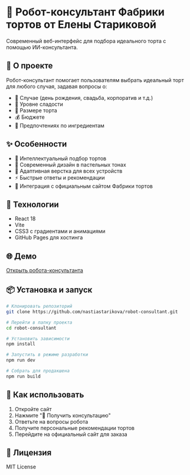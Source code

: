 # 🤖 Робот-консультант Фабрики тортов от Елены Стариковой

Современный веб-интерфейс для подбора идеального торта с помощью ИИ-консультанта.

## 🍰 О проекте

Робот-консультант помогает пользователям выбрать идеальный торт для любого случая, задавая вопросы о:
- 🎉 Случае (день рождения, свадьба, корпоратив и т.д.)
- 🍯 Уровне сладости
- 📏 Размере торта
- 💰 Бюджете
- 🍫 Предпочтениях по ингредиентам

## ✨ Особенности

- 🤖 Интеллектуальный подбор тортов
- 🎨 Современный дизайн в пастельных тонах
- 📱 Адаптивная верстка для всех устройств
- ⚡ Быстрые ответы и рекомендации
- 🔗 Интеграция с официальным сайтом Фабрики тортов

## 🚀 Технологии

- React 18
- Vite
- CSS3 с градиентами и анимациями
- GitHub Pages для хостинга

## 🌐 Демо

[Открыть робота-консультанта](https://starikovanastia-lgtm.github.io/robot-consultant)

## 📦 Установка и запуск

```bash
# Клонировать репозиторий
git clone https://github.com/nastiastarikova/robot-consultant.git

# Перейти в папку проекта
cd robot-consultant

# Установить зависимости
npm install

# Запустить в режиме разработки
npm run dev

# Собрать для продакшена
npm run build
```

## 🎯 Как использовать

1. Откройте сайт
2. Нажмите "🤖 Получить консультацию"
3. Ответьте на вопросы робота
4. Получите персональные рекомендации тортов
5. Перейдите на официальный сайт для заказа

## 📄 Лицензия

MIT License
